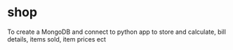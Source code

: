 # shop
To create a MongoDB and connect to python app to store and calculate, bill details, items sold, item prices ect
